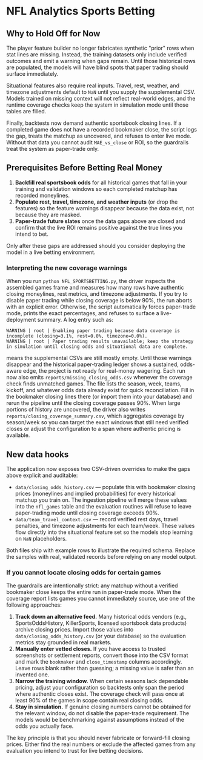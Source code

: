 # NFL Analytics Sports Betting

## Why to Hold Off for Now

The player feature builder no longer fabricates synthetic "prior" rows when stat lines
are missing. Instead, the training datasets only include verified outcomes and emit a
warning when gaps remain. Until those historical rows are populated, the models will
have blind spots that paper trading should surface immediately.

Situational features also require real inputs. Travel, rest, weather, and timezone
adjustments default to `NaN` until you supply the supplemental CSV. Models trained on
missing context will not reflect real-world edges, and the runtime coverage checks keep
the system in simulation mode until those tables are filled.

Finally, backtests now demand authentic sportsbook closing lines. If a completed game
does not have a recorded bookmaker close, the script logs the gap, treats the matchup
as uncovered, and refuses to enter live mode. Without that data you cannot audit
`MAE_vs_close` or ROI, so the guardrails treat the system as paper-trade only.

## Prerequisites Before Betting Real Money

1. **Backfill real sportsbook odds** for all historical games that fall in your
   training and validation windows so each completed matchup has recorded moneylines.
2. **Populate rest, travel, timezone, and weather inputs** (or drop the features) so
   the feature warnings disappear because the data exist, not because they are masked.
3. **Paper-trade future slates** once the data gaps above are closed and confirm that
   the live ROI remains positive against the true lines you intend to bet.

Only after these gaps are addressed should you consider deploying the model in a live
betting environment.

### Interpreting the new coverage warnings

When you run `python NFL_SPORTSBETTING.py`, the driver inspects the assembled games
frame and measures how many rows have authentic closing moneylines, rest metrics, and
timezone adjustments. If you try to disable paper trading while closing coverage is
below 90%, the run aborts with an explicit error. Otherwise, the script automatically
forces paper-trade mode, prints the exact percentages, and refuses to surface a
live-deployment summary. A log entry such as:

```
WARNING | root | Enabling paper trading because data coverage is incomplete (closing=3.1%, rest=0.0%, timezone=0.0%).
WARNING | root | Paper trading results unavailable; keep the strategy in simulation until closing odds and situational data are complete.
```

means the supplemental CSVs are still mostly empty. Until those warnings disappear and
the historical paper-trading ledger shows a sustained, odds-aware edge, the project is
not ready for real-money wagering. Each run now also emits `reports/missing_closing_odds.csv`
whenever the coverage check finds unmatched games. The file lists the season, week,
teams, kickoff, and whatever odds data already exist for quick reconciliation. Fill in
the bookmaker closing lines there (or import them into your database) and rerun the
pipeline until the closing coverage passes 90%. When large portions of history are
uncovered, the driver also writes `reports/closing_coverage_summary.csv`, which
aggregates coverage by season/week so you can target the exact windows that still need
verified closes or adjust the configuration to a span where authentic pricing is
available.

## New data hooks

The application now exposes two CSV-driven overrides to make the gaps above explicit
and auditable:

- `data/closing_odds_history.csv` &mdash; populate this with bookmaker closing prices
  (moneylines and implied probabilities) for every historical matchup you train on.
  The ingestion pipeline will merge these values into the `nfl_games` table and the
  evaluation routines will refuse to leave paper-trading mode until closing coverage
  exceeds 90%.
- `data/team_travel_context.csv` &mdash; record verified rest days, travel penalties,
  and timezone adjustments for each team/week. These values flow directly into the
  situational feature set so the models stop learning on `NaN` placeholders.

Both files ship with example rows to illustrate the required schema. Replace the
samples with real, validated records before relying on any model output.

### If you cannot locate closing odds for certain games

The guardrails are intentionally strict: any matchup without a verified
bookmaker close keeps the entire run in paper-trade mode. When the coverage
report lists games you cannot immediately source, use one of the following
approaches:

1. **Track down an alternative feed.** Many historical odds vendors (e.g.,
   SportsOddsHistory, KillerSports, licensed sportsbook data products) archive
   closing prices. Import those values into `data/closing_odds_history.csv` (or
   your database) so the evaluation metrics stay grounded in real markets.
2. **Manually enter vetted closes.** If you have access to trusted screenshots
   or settlement reports, convert those into the CSV format and mark the
   `bookmaker` and `close_timestamp` columns accordingly. Leave rows blank rather
   than guessing; a missing value is safer than an invented one.
3. **Narrow the training window.** When certain seasons lack dependable pricing,
   adjust your configuration so backtests only span the period where authentic
   closes exist. The coverage check will pass once at least 90% of the games in
   scope contain real closing odds.
4. **Stay in simulation.** If genuine closing numbers cannot be obtained for the
   relevant window, do not disable the paper-trade requirement. The models would
   be benchmarking against assumptions instead of the odds you actually face.

The key principle is that you should never fabricate or forward-fill closing
prices. Either find the real numbers or exclude the affected games from any
evaluation you intend to trust for live betting decisions.
